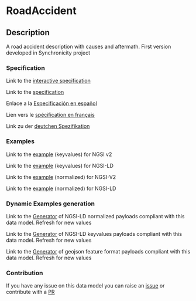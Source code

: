 # RoadAccident

## Description 

A road accident description with causes and aftermath. First version developed in Synchronicity project
### Specification

Link to the [interactive specification](https://swagger.lab.fiware.org/?url=https://smart-data-models.github.io/dataModel.Transportation/RoadAccident/swagger.yaml)

Link to the [specification](https://smart-data-models.github.io/dataModel.Transportation/RoadAccident/doc/spec.md)

Enlace a la [Especificación en español](https://smart-data-models.github.io/dataModel.Transportation/RoadAccident/doc/spec_ES.md)

Lien vers le [spécification en français](https://smart-data-models.github.io/dataModel.Transportation/RoadAccident/doc/spec_FR.md)

Link zu der [deutchen Spezifikation](https://smart-data-models.github.io/dataModel.Transportation/RoadAccident/doc/spec_DE.md)
### Examples

Link to the [example](https://smart-data-models.github.io/dataModel.Transportation/RoadAccident/examples/example.json) (keyvalues) for NGSI v2

Link to the [example](https://smart-data-models.github.io/dataModel.Transportation/RoadAccident/examples/example.jsonld) (keyvalues) for NGSI-LD

Link to the [example](https://smart-data-models.github.io/dataModel.Transportation/RoadAccident/examples/example-normalized.json) (normalized) for NGSI-V2

Link to the [example](https://smart-data-models.github.io/dataModel.Transportation/RoadAccident/examples/example-normalized.jsonld) (normalized) for NGSI-LD
### Dynamic Examples generation

Link to the [Generator](https://smartdatamodels.org/extra/ngsi-ld_generator_v0.92.php?schemaUrl=https://raw.githubusercontent.com/smart-data-models/dataModel.Transportation/master/RoadAccident/schema.json&email=info@smartdatamodels.org) of NGSI-LD normalized payloads compliant with this data model. Refresh for new values

Link to the [Generator](https://smartdatamodels.org/extra/ngsi-ld_generator_keyvalues_v0.92.php?schemaUrl=https://raw.githubusercontent.com/smart-data-models/dataModel.Transportation/master/RoadAccident/schema.json&email=info@smartdatamodels.org) of NGSI-LD keyvalues payloads compliant with this data model. Refresh for new values

Link to the [Generator](https://smartdatamodels.org/extra/geojson_features_generator_v1.0.php?schemaUrl=https://raw.githubusercontent.com/smart-data-models/dataModel.Transportation/master/RoadAccident/schema.json&email=info@smartdatamodels.org) of geojson feature format payloads compliant with this data model. Refresh for new values
### Contribution

 If you have any issue on this data model you can raise an [issue](https://github.com/smart-data-models/dataModel.Transportation/issues)  or contribute with a [PR](https://github.com/smart-data-models/dataModel.Transportation/pulls)